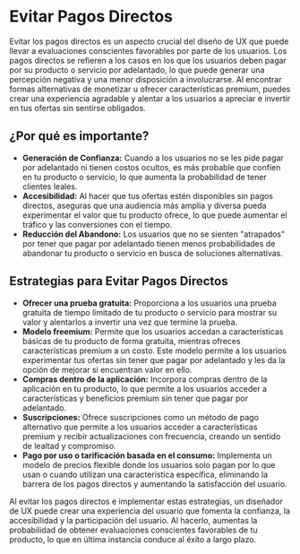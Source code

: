 # Evitar Pagos Directos

Evitar los pagos directos es un aspecto crucial del diseño de UX que puede llevar a evaluaciones conscientes favorables por parte de los usuarios. Los pagos directos se refieren a los casos en los que los usuarios deben pagar por su producto o servicio por adelantado, lo que puede generar una percepción negativa y una menor disposición a involucrarse. Al encontrar formas alternativas de monetizar u ofrecer características premium, puedes crear una experiencia agradable y alentar a los usuarios a apreciar e invertir en tus ofertas sin sentirse obligados.

## ¿Por qué es importante?

- **Generación de Confianza:** Cuando a los usuarios no se les pide pagar por adelantado ni tienen costos ocultos, es más probable que confíen en tu producto o servicio, lo que aumenta la probabilidad de tener clientes leales.
- **Accesibilidad:** Al hacer que tus ofertas estén disponibles sin pagos directos, aseguras que una audiencia más amplia y diversa pueda experimentar el valor que tu producto ofrece, lo que puede aumentar el tráfico y las conversiones con el tiempo.
- **Reducción del Abandono:** Los usuarios que no se sienten "atrapados" por tener que pagar por adelantado tienen menos probabilidades de abandonar tu producto o servicio en busca de soluciones alternativas.

## Estrategias para Evitar Pagos Directos

- **Ofrecer una prueba gratuita:** Proporciona a los usuarios una prueba gratuita de tiempo limitado de tu producto o servicio para mostrar su valor y alentarlos a invertir una vez que termine la prueba.
- **Modelo freemium:** Permite que los usuarios accedan a características básicas de tu producto de forma gratuita, mientras ofreces características premium a un costo. Este modelo permite a los usuarios experimentar tus ofertas sin tener que pagar por adelantado y les da la opción de mejorar si encuentran valor en ello.
- **Compras dentro de la aplicación:** Incorpora compras dentro de la aplicación en tu producto, lo que permite a los usuarios acceder a características y beneficios premium sin tener que pagar por adelantado.
- **Suscripciones:** Ofrece suscripciones como un método de pago alternativo que permite a los usuarios acceder a características premium y recibir actualizaciones con frecuencia, creando un sentido de lealtad y compromiso.
- **Pago por uso o tarificación basada en el consumo:** Implementa un modelo de precios flexible donde los usuarios solo pagan por lo que usan o cuando utilizan una característica específica, eliminando la barrera de los pagos directos y aumentando la satisfacción del usuario.

Al evitar los pagos directos e implementar estas estrategias, un diseñador de UX puede crear una experiencia del usuario que fomenta la confianza, la accesibilidad y la participación del usuario. Al hacerlo, aumentas la probabilidad de obtener evaluaciones conscientes favorables de tu producto, lo que en última instancia conduce al éxito a largo plazo.
